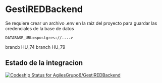 # GestiREDBackend

Se requiere crear un archivo .env en la raiz del proyecto para guardar las credenciales de la base de datos

`DATABASE_URL=<postgres://....>`

brancb HU_74
branch HU_79


## Estado de la integracion
[ ![Codeship Status for AgilesGrupo6/GestiREDBackend](https://app.codeship.com/projects/7f6ec0b0-bf40-0136-8acb-1eef3f812401/status?branch=master)](https://app.codeship.com/projects/313267)